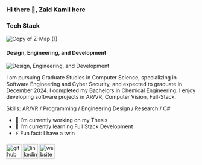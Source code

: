### Hi there 👋, Zaid Kamil here


### Tech Stack
![Copy of Z-Map (1)](https://github.com/user-attachments/assets/ce3782a5-7227-4b85-bba0-eeb3de96fb82)




#### Design, Engineering, and Development
![Design, Engineering, and Development](https://pbs.twimg.com/profile_banners/2438856014/1717985267/1080x360)

I am pursuing Graduate Studies in Computer Science, specializing in Software Engineering and Cyber Security, and expected to graduate in December 2024. I completed my Bachelors in Chemical Engineering. I enjoy developing software projects in AR/VR, Computer Vision, Full-Stack.

Skills: AR/VR / Programming / Engineering Design / Research / C#

- 🔭 I’m currently working on my Thesis 
- 🌱 I’m currently learning Full Stack Development 
- ⚡ Fun fact: I have a twin 


[<img src='https://cdn.jsdelivr.net/npm/simple-icons@3.0.1/icons/github.svg' alt='github' height='40'>](https://github.com/ZaidKamil1574)  [<img src='https://cdn.jsdelivr.net/npm/simple-icons@3.0.1/icons/linkedin.svg' alt='linkedin' height='40'>](https://www.linkedin.com/in/zaid-kamil/)  [<img src='https://cdn.jsdelivr.net/npm/simple-icons@3.0.1/icons/icloud.svg' alt='website' height='40'>](https://mzaidk.net/)  








